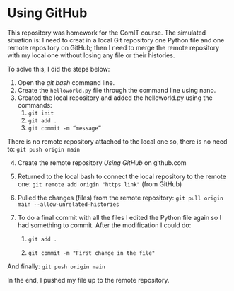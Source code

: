 # Using GitHub

This repository was homework for the ComIT course. The simulated situation is: I need to creat in a local Git repository one Python file and one remote repository on GitHub; then I need to merge the remote repository with my local one without losing any file or their histories.

To solve this, I did the steps below:

1. Open the *git bash* command line.
2. Create the `helloworld.py` file through the command line using nano.
3. Created the local repository and added the helloworld.py using the commands:
     1. `git init`
     2. `git add .`
     3. `git commit -m “message”`

There is no remote repository attached to the local one so, there is no need to: `git push origin main`

4. Create the remote repository *Using GitHub* on github.com

5. Returned to the local bash to connect the local repository to the remote one: `git remote add origin "https link"` (from GitHub)

6. Pulled the changes (files) from the remote repository: `git pull origin main --allow-unrelated-histories`

7. To do a final commit with all the files I edited the Python file again so I had something to commit. After the modification I could do:
    
    1.  `git add .`
    
    2.  `git commit -m "First change in the file"`

And finally: `git push origin main`

In the end, I pushed my file up to the remote repository.
